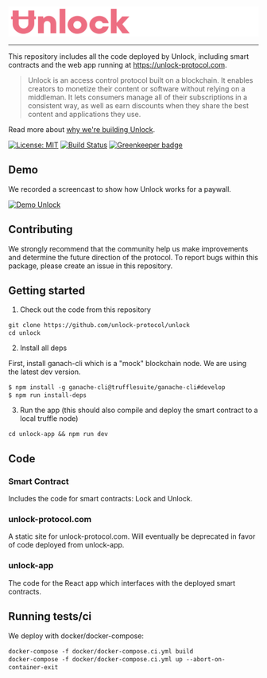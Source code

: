 ![Unlock](https://raw.githubusercontent.com/unlock-protocol/unlock/master/unlock-app/src/static/images/unlock-word-mark.png?sanitize=true)

---

This repository includes all the code deployed by Unlock, including smart contracts and the web app running at https://unlock-protocol.com.

> Unlock is an access control protocol built on a blockchain. It enables creators to monetize their content or software without relying on a middleman. It lets consumers manage all of their subscriptions in a consistent way, as well as earn discounts when they share the best content and applications they use.

Read more about [why we're building Unlock](https://medium.com/unlock-protocol/its-time-to-unlock-the-web-b98e9b94add1).

[![License: MIT](https://img.shields.io/badge/License-MIT-yellow.svg)](https://opensource.org/licenses/MIT) [![Build Status](https://travis-ci.com/unlock-protocol/unlock.svg?branch=master)](https://travis-ci.com/unlock-protocol/unlock) [![Greenkeeper badge](https://badges.greenkeeper.io/unlock-protocol/unlock.svg)](https://greenkeeper.io/)

## Demo

We recorded a screencast to show how Unlock works for a paywall.

[![Demo Unlock](https://img.youtube.com/vi/wktotzmea0E/0.jpg)](https://www.youtube.com/watch?v=wktotzmea0E)

## Contributing

We strongly recommend that the community help us make improvements and determine the future direction of the protocol. To report bugs within this package, please create an issue in this repository.

## Getting started

1. Check out the code from this repository

```
git clone https://github.com/unlock-protocol/unlock
cd unlock
```

2. Install all deps

First, install ganach-cli which is a "mock" blockchain node. We are using the latest dev version.

```
$ npm install -g ganache-cli@trufflesuite/ganache-cli#develop
$ npm run install-deps
```

3. Run the app (this should also compile and deploy the smart contract to a local truffle node)

```
cd unlock-app && npm run dev
```

## Code

### Smart Contract

Includes the code for smart contracts: Lock and Unlock.

### unlock-protocol.com

A static site for unlock-protocol.com. Will eventually be deprecated in favor of code deployed from unlock-app.

### unlock-app

The code for the React app which interfaces with the deployed smart contracts.

## Running tests/ci

We deploy with docker/docker-compose:

```
docker-compose -f docker/docker-compose.ci.yml build
docker-compose -f docker/docker-compose.ci.yml up --abort-on-container-exit
```
